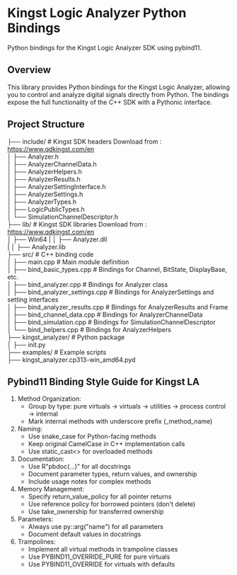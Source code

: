 # Kingst Logic Analyzer Python Bindings

Python bindings for the Kingst Logic Analyzer SDK using pybind11.

## Overview

This library provides Python bindings for the Kingst Logic Analyzer, allowing you to control and analyze digital signals directly from Python. The bindings expose the full functionality of the C++ SDK with a Pythonic interface.


## Project  Structure
  
├── include/ # Kingst SDK headers Download from : https://www.qdkingst.com/en  
│ ├── Analyzer.h  
│ ├── AnalyzerChannelData.h  
│ ├── AnalyzerHelpers.h  
│ ├── AnalyzerResults.h  
│ ├── AnalyzerSettingInterface.h  
│ ├── AnalyzerSettings.h  
│ ├── AnalyzerTypes.h  
│ ├── LogicPublicTypes.h  
│ └── SimulationChannelDescriptor.h  
├── lib/ # Kingst SDK libraries Download from : https://www.qdkingst.com/en  
│ ├── Win64
| │ ├── Analyzer.dll  
| │ ├── Analyzer.lib  
├── src/ # C++ binding code  
│ ├── main.cpp                    # Main module definition  
│ ├── bind_basic_types.cpp        # Bindings for Channel, BitState, DisplayBase, etc.  
│ ├── bind_analyzer.cpp           # Bindings for Analyzer class  
│ ├── bind_analyzer_settings.cpp  # Bindings for AnalyzerSettings and setting interfaces  
│ ├── bind_analyzer_results.cpp   # Bindings for AnalyzerResults and Frame  
│ ├── bind_channel_data.cpp       # Bindings for AnalyzerChannelData  
│ ├── bind_simulation.cpp         # Bindings for SimulationChannelDescriptor  
│ └── bind_helpers.cpp            # Bindings for AnalyzerHelpers  
├── kingst_analyzer/ # Python package  
│ ├── init.py  
├── examples/ # Example scripts  
├── kingst_analyzer.cp313-win_amd64.pyd
  
## Pybind11 Binding Style Guide for Kingst LA

1. Method Organization:
   - Group by type: pure virtuals → virtuals → utilities → process control → internal
   - Mark internal methods with underscore prefix (_method_name)
2. Naming:
   - Use snake_case for Python-facing methods
   - Keep original CamelCase in C++ implementation calls
   - Use static_cast<> for overloaded methods
3. Documentation:
   - Use R"pbdoc(...)" for all docstrings
   - Document parameter types, return values, and ownership
   - Include usage notes for complex methods
4. Memory Management:
   - Specify return_value_policy for all pointer returns
   - Use reference policy for borrowed pointers (don't delete)
   - Use take_ownership for transferred ownership
5. Parameters:
   - Always use py::arg("name") for all parameters
   - Document default values in docstrings
6. Trampolines:
   - Implement all virtual methods in trampoline classes
   - Use PYBIND11_OVERRIDE_PURE for pure virtuals
   - Use PYBIND11_OVERRIDE for virtuals with defaults
